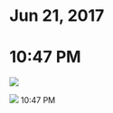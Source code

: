 # Jun 21, 2017

# 10:47 PM
![](attachments/-yk7UNBH1Y3z-hAjnTpuu2P.jpg)

![](attachments/-P4tdRxFbAZNJep8NJPddc6.jpg)
10:47 PM
